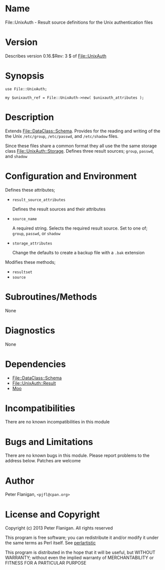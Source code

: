 # Name

File::UnixAuth - Result source definitions for the Unix authentication files

# Version

Describes version 0.16.$Rev: 3 $ of [File::UnixAuth](https://metacpan.org/module/File::UnixAuth)

# Synopsis

    use File::UnixAuth;

    my $unixauth_ref = File::UnixAuth->new( $unixauth_attributes );

# Description

Extends [File::DataClass::Schema](https://metacpan.org/module/File::DataClass::Schema). Provides for the reading and
writing of the the Unix `/etc/group`, `/etc/passwd`, and
`/etc/shadow` files.

Since these files share a common format they all use the the same
storage class [File::UnixAuth::Storage](https://metacpan.org/module/File::UnixAuth::Storage). Defines three result
sources; `group`, `passwd`, and `shadow`

# Configuration and Environment

Defines these attributes;

- `result_source_attributes`

    Defines the result sources and their attributes

- `source_name`

    A required string. Selects the required result source. Set to one of;
    `group`, `passwd`, or `shadow`

- `storage_attributes`

    Change the defaults to create a backup file with a `.bak` extension

Modifies these methods;

- `resultset`
- `source`

# Subroutines/Methods

None

# Diagnostics

None

# Dependencies

- [File::DataClass::Schema](https://metacpan.org/module/File::DataClass::Schema)
- [File::UnixAuth::Result](https://metacpan.org/module/File::UnixAuth::Result)
- [Moo](https://metacpan.org/module/Moo)

# Incompatibilities

There are no known incompatibilities in this module

# Bugs and Limitations

There are no known bugs in this module.
Please report problems to the address below.
Patches are welcome

# Author

Peter Flanigan, `<pjfl@cpan.org>`

# License and Copyright

Copyright (c) 2013 Peter Flanigan. All rights reserved

This program is free software; you can redistribute it and/or modify it
under the same terms as Perl itself. See [perlartistic](https://metacpan.org/module/perlartistic)

This program is distributed in the hope that it will be useful,
but WITHOUT WARRANTY; without even the implied warranty of
MERCHANTABILITY or FITNESS FOR A PARTICULAR PURPOSE
